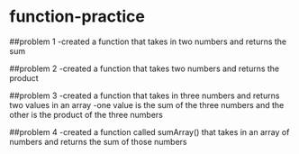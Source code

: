 # function-practice
##problem 1
-created a function that takes in two numbers and returns the sum

##problem 2
-created a function that takes two numbers and returns the product

##problem 3
-created a function that takes in three numbers and returns two values in an array
-one value is the sum of the three numbers and the other is the product of the three numbers

##problem 4
-created a function called sumArray() that takes in an array of numbers and returns the sum of those numbers
